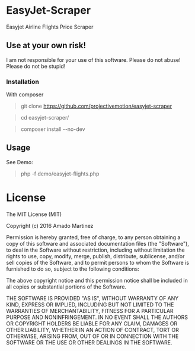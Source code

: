 # EasyJet-Scraper
Easyjet Airline Flights Price Scraper

## Use at your own risk!
I am not responsible for your use of this software. Please do not abuse! Please do not be stupid!

### Installation
With composer

> git clone https://github.com/projectivemotion/easyjet-scraper

> cd easyjet-scraper/

> composer install --no-dev
  

## Usage
See Demo:
> php -f demo/easyjet-flights.php

# License
The MIT License (MIT)

Copyright (c) 2016 Amado Martinez

Permission is hereby granted, free of charge, to any person obtaining a copy
of this software and associated documentation files (the "Software"), to deal
in the Software without restriction, including without limitation the rights
to use, copy, modify, merge, publish, distribute, sublicense, and/or sell
copies of the Software, and to permit persons to whom the Software is
furnished to do so, subject to the following conditions:

The above copyright notice and this permission notice shall be included in all
copies or substantial portions of the Software.

THE SOFTWARE IS PROVIDED "AS IS", WITHOUT WARRANTY OF ANY KIND, EXPRESS OR
IMPLIED, INCLUDING BUT NOT LIMITED TO THE WARRANTIES OF MERCHANTABILITY,
FITNESS FOR A PARTICULAR PURPOSE AND NONINFRINGEMENT. IN NO EVENT SHALL THE
AUTHORS OR COPYRIGHT HOLDERS BE LIABLE FOR ANY CLAIM, DAMAGES OR OTHER
LIABILITY, WHETHER IN AN ACTION OF CONTRACT, TORT OR OTHERWISE, ARISING FROM,
OUT OF OR IN CONNECTION WITH THE SOFTWARE OR THE USE OR OTHER DEALINGS IN THE
SOFTWARE.
